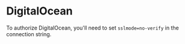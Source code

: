 # DigitalOcean

To authorize DigitalOcean, you'll need to set `sslmode=no-verify` in the connection string.
